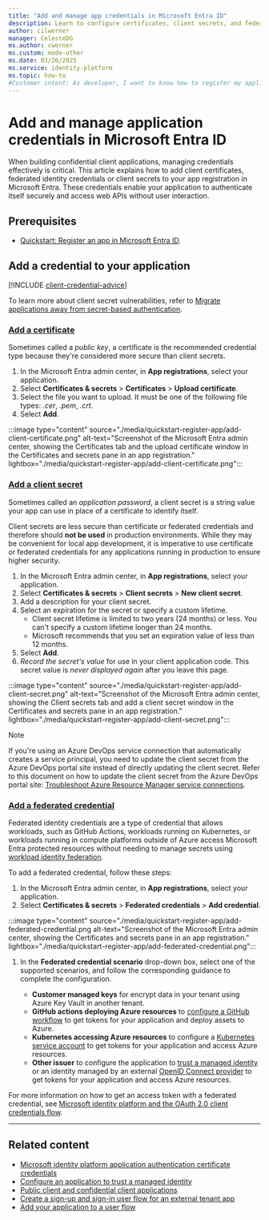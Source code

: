 ```yaml
---
title: "Add and manage app credentials in Microsoft Entra ID"
description: Learn to configure certificates, client secrets, and federated credentials in Microsoft Entra for secure app authentication.
author: cilwerner
manager: CelesteDG
ms.author: cwerner
ms.custom: mode-other
ms.date: 03/26/2025
ms.service: identity-platform
ms.topic: how-to
#Customer intent: As developer, I want to know how to register my application in Microsoft Entra tenant. I want to understand the additional configurations to help make my application secure. 
---
```


# Add and manage application credentials in Microsoft Entra ID

When building confidential client applications, managing credentials effectively is critical. This article explains how to add client certificates, federated identity credentials or client secrets to your app registration in Microsoft Entra. These credentials enable your application to authenticate itself securely and access web APIs without user interaction.

## Prerequisites

* [Quickstart: Register an app in Microsoft Entra ID](quickstart-register-app.md).

## Add a credential to your application

[!INCLUDE [client-credential-advice](./includes/register-app/client-credential-advice.md)]

To learn more about client secret vulnerabilities, refer to [Migrate applications away from secret-based authentication](/entra/identity/enterprise-apps/migrate-applications-from-secrets).

### [Add a certificate](#tab/certificate)

Sometimes called a *public key*, a certificate is the recommended credential type because they're considered more secure than client secrets. 

1. In the Microsoft Entra admin center, in **App registrations**, select your application.
1. Select **Certificates & secrets** > **Certificates** > **Upload certificate**.
1. Select the file you want to upload. It must be one of the following file types: *.cer*, *.pem*, *.crt*.
1. Select **Add**.

:::image type="content" source="./media/quickstart-register-app/add-client-certificate.png" alt-text="Screenshot of the Microsoft Entra admin center, showing the Certificates tab and the upload certificate window in the Certificates and secrets pane in an app registration." lightbox="./media/quickstart-register-app/add-client-certificate.png":::


### [Add a client secret](#tab/client-secret)

Sometimes called an *application password*, a client secret is a string value your app can use in place of a certificate to identify itself.

Client secrets are less secure than certificate or federated credentials and therefore should **not be used** in production environments. While they may be convenient for local app development, it is imperative to use certificate or federated credentials for any applications running in production to ensure higher security.

1. In the Microsoft Entra admin center, in **App registrations**, select your application.
1. Select **Certificates & secrets** > **Client secrets** > **New client secret**.
1. Add a description for your client secret.
1. Select an expiration for the secret or specify a custom lifetime.
    - Client secret lifetime is limited to two years (24 months) or less. You can't specify a custom lifetime longer than 24 months.
    - Microsoft recommends that you set an expiration value of less than 12 months.
1. Select **Add**.
1. *Record the secret's value* for use in your client application code. This secret value is *never displayed again* after you leave this page.

:::image type="content" source="./media/quickstart-register-app/add-client-secret.png" alt-text="Screenshot of the Microsoft Entra admin center, showing the Client secrets tab and add a client secret window in the Certificates and secrets pane in an app registration." lightbox="./media/quickstart-register-app/add-client-secret.png":::

> [!NOTE]
> If you're using an Azure DevOps service connection that automatically creates a service principal, you need to update the client secret from the Azure DevOps portal site instead of directly updating the client secret. Refer to this document on how to update the client secret from the Azure DevOps portal site:
> [Troubleshoot Azure Resource Manager service connections](/azure/devops/pipelines/release/azure-rm-endpoint#service-principals-token-expired).

### [Add a federated credential](#tab/federated-credential)

Federated identity credentials are a type of credential that allows workloads, such as GitHub Actions, workloads running on Kubernetes, or workloads running in compute platforms outside of Azure access Microsoft Entra protected resources without needing to manage secrets using [workload identity federation](~/workload-id/workload-identity-federation.md).

To add a federated credential, follow these steps:

1. In the Microsoft Entra admin center, in **App registrations**, select your application.
1. Select **Certificates & secrets** > **Federated credentials** > **Add credential**.

:::image type="content" source="./media/quickstart-register-app/add-federated-credential.png alt-text="Screenshot of the Microsoft Entra admin center, showing the Certificates and secrets pane in an app registration." lightbox="./media/quickstart-register-app/add-federated-credential.png":::

1. In the **Federated credential scenario** drop-down box, select one of the supported scenarios, and follow the corresponding guidance to complete the configuration.

    - **Customer managed keys** for encrypt data in your tenant using Azure Key Vault in another tenant.
    - **GitHub actions deploying Azure resources** to [configure a GitHub workflow](~/workload-id/workload-identity-federation-create-trust.md#github-actions) to get tokens for your application and deploy assets to Azure.
    - **Kubernetes accessing Azure resources** to configure a [Kubernetes service account](~/workload-id/workload-identity-federation-create-trust.md#kubernetes) to get tokens for your application and access Azure resources.
    - **Other issuer** to configure the application to [trust a managed identity](~/workload-id/workload-identity-federation-config-app-trust-managed-identity.md) or an identity managed by an external [OpenID Connect provider](~/workload-id/workload-identity-federation-create-trust.md#other-identity-providers) to get tokens for your application and access Azure resources.

For more information on how to get an access token with a federated credential, see [Microsoft identity platform and the OAuth 2.0 client credentials flow](./v2-oauth2-client-creds-grant-flow.md#third-case-access-token-request-with-a-federated-credential).

---

## Related content

- [Microsoft identity platform application authentication certificate credentials](./certificate-credentials.md)
- [Configure an application to trust a managed identity](/entra/workload-id/workload-identity-federation-config-app-trust-managed-identity?tabs=microsoft-entra-admin-center)
- [Public client and confidential client applications](./msal-client-applications.md)
- [Create a sign-up and sign-in user flow for an external tenant app](../external-id/customers/how-to-user-flow-sign-up-sign-in-customers.md)
- [Add your application to a user flow](/entra/external-id/customers/how-to-user-flow-add-application)
